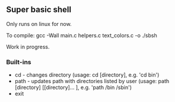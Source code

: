 ## Super basic shell

Only runs on linux for now.

To compile: gcc -Wall main.c helpers.c text_colors.c -o ./sbsh

Work in progress.

### Built-ins
 - cd - changes directory (usage: cd [directory], e.g. 'cd bin')
 - path - updates path with directories listed by user (usage: path [directory] [[directory]... ], e.g. 'path /bin /sbin')
 - exit
